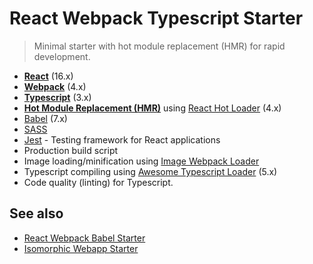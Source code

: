 # React Webpack Typescript Starter

> Minimal starter with hot module replacement (HMR) for rapid development.

-   **[React](https://facebook.github.io/react/)** (16.x)
-   **[Webpack](https://webpack.js.org/)** (4.x)
-   **[Typescript](https://www.typescriptlang.org/)** (3.x)
-   **[Hot Module Replacement (HMR)](https://webpack.js.org/concepts/hot-module-replacement/)** using [React Hot Loader](https://github.com/gaearon/react-hot-loader) (4.x)
-   [Babel](http://babeljs.io/) (7.x)
-   [SASS](http://sass-lang.com/)
-   [Jest](https://facebook.github.io/jest/) - Testing framework for React applications
-   Production build script
-   Image loading/minification using [Image Webpack Loader](https://github.com/tcoopman/image-webpack-loader)
-   Typescript compiling using [Awesome Typescript Loader](https://github.com/s-panferov/awesome-typescript-loader) (5.x)
-   Code quality (linting) for Typescript.

## See also

-   [React Webpack Babel Starter](https://github.com/vikpe/react-webpack-babel-starter)
-   [Isomorphic Webapp Starter](https://github.com/vikpe/isomorphic-webapp-starter)
